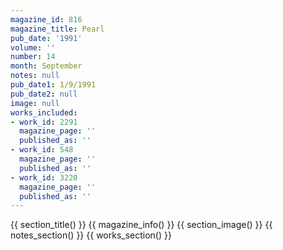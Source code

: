 ```yaml
---
magazine_id: 816
magazine_title: Pearl
pub_date: '1991'
volume: ''
number: 14
month: September
notes: null
pub_date1: 1/9/1991
pub_date2: null
image: null
works_included:
- work_id: 2291
  magazine_page: ''
  published_as: ''
- work_id: 548
  magazine_page: ''
  published_as: ''
- work_id: 3220
  magazine_page: ''
  published_as: ''
---
```


{{ section_title() }}
{{ magazine_info() }}
{{ section_image() }}
{{ notes_section() }}
{{ works_section() }}
